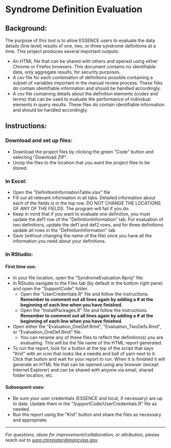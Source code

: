 # Syndrome Definition Evaluation

## Background:

The purpose of this tool is to allow ESSENCE users to evaluate the data details (line level) results of one, two, or three syndrome definitions at a time. This project produces several important outputs: 
* An HTML file that can be shared with others and opened using either Chrome or Firefox browsers. This document contains no identifiable data, only aggregate results, for security purposes. 
* A csv file for each combination of definitions possible containing a subset of variables important in the manual review process. These files do contain identifiable information and should be handled accordingly. 
* A csv file containing details about the definition elements (codes and terms) that can be used to evaluate the performance of individual elements in query results. These files do contain identifiable information and should be handled accordingly. 

## Instructions:

### Download and set up files:
* Download the project files by clicking the green "Code" button and selecting "Download ZIP".
* Unzip the files to the location that you want the project files to be stored.

### In Excel:
* Open the "DefinitionInformationTable.xlsx" file
* Fill out all relevant information in all tabs. Detailed information about each of the fields is in the top row. DO NOT CHANGE THE LOCATIONS OF ANY OF THE FIELDS. The program will fail if you do. 
* Keep in mind that if you want to evaluate one definition, you must update the def1 row of the "DefinitionInformation" tab. For evaluation of two definitions, update the def1 and def2 rows, and for three definitions update all rows in the "DefinitionInformation" tab. 
* Save (without changing the name of the file) once you have all the information you need about your definitions.

### In RStudio: 

#### First time use:  
* In your file location, open the "SyndromeEvaluation.Rproj" file.
* In RStudio navigate to the Files tab (by default in the bottom right pane) and open the "SupportCode" folder.
  + Open the "UserCredentials.R" file and follow the instructions. **Remember to comment out all lines again by adding a # at the beginning of each line when you have finished.** 
  + Open the "InstallPackages.R" file and follow the instructions. **Remember to comment out all lines again by adding a # at the beginning of each line when you have finished.**
* Open either the "Evaluation_OneDef.Rmd", "Evaluation_TwoDefs.Rmd", or "Evaluation_OneDef.Rmd" file.
  + You can rename any of these files to reflect the definition(s) you are evaluating. This will be the file name of the HTML report generated.
* To run the report, look for a button at the top of the script that says "Knit" with an icon that looks like a needle and ball of yarn next to it. Click that button and wait for your report to run. When it is finished it will generate an HTML file that can be opened using any browser (except Internet Explorer) and can be shared with anyone via email, shared folder location, etc.

#### Subsequent uses: 
* Be sure your user credentials (ESSENCE and local, if necessary) are up to date. Update them in the "SupportCode/UserCredentials.R" file as needed. 
* Run the report using the "Knit" button and share the files as necessary and appropriate.

___
*For questions, ideas for improvement/collaboration, or attribution, please reach out to <sara.chronister@maricopa.gov>.*
